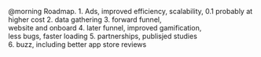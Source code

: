 @morning Roadmap. 1. Ads, improved efficiency, scalability,   0.1
               probably at higher cost 2. data gathering 3. forward funnel,     
               website and onboard 4. later funnel, improved gamification,      
               less bugs, faster loading 5. partnerships, publisjed studies     
               6. buzz, including better app store reviews 
